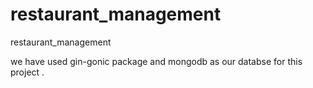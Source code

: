 # restaurant_management
restaurant_management

we have used gin-gonic package and mongodb as our databse for this project .
